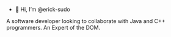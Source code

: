- 👋 Hi, I’m @erick-sudo

A software developer looking to collaborate with Java and C++ programmers.
An Expert of the DOM.
